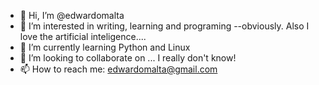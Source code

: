 - 👋 Hi, I’m @edwardomalta
- 👀 I’m interested in writing, learning and programing --obviously. Also I love the artificial inteligence....
- 🌱 I’m currently learning Python and Linux
- 💞️ I’m looking to collaborate on ... I really don't know!
- 📫 How to reach me: edwardomalta@gmail.com

<!---
edwardomalta/edwardomalta is a ✨ special ✨ repository because its `README.md` (this file) appears on your GitHub profile.
You can click the Preview link to take a look at your changes.
--->
